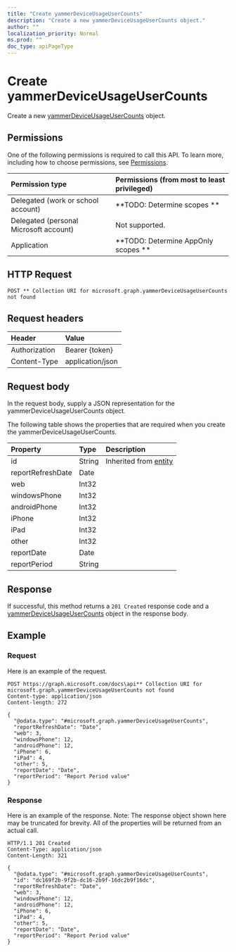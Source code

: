 ```yaml
---
title: "Create yammerDeviceUsageUserCounts"
description: "Create a new yammerDeviceUsageUserCounts object."
author: ""
localization_priority: Normal
ms.prod: ""
doc_type: apiPageType
---
```


# Create yammerDeviceUsageUserCounts

Create a new [yammerDeviceUsageUserCounts](../resources/yammerdeviceusageusercounts.md) object.

## Permissions
One of the following permissions is required to call this API. To learn more, including how to choose permissions, see [Permissions](/concepts/permissions-reference.md).

|Permission type|Permissions (from most to least privileged)|
|:---|:---|
|Delegated (work or school account)|**TODO: Determine scopes **|
|Delegated (personal Microsoft account)|Not supported.|
|Application|**TODO: Determine AppOnly scopes **|

## HTTP Request
<!-- {
  "blockType": "ignored"
}
-->
``` http
POST ** Collection URI for microsoft.graph.yammerDeviceUsageUserCounts not found
```

## Request headers
|Header|Value|
|:---|:---|
|Authorization|Bearer {token}|
|Content-Type|application/json|

## Request body
In the request body, supply a JSON representation for the yammerDeviceUsageUserCounts object.

The following table shows the properties that are required when you create the yammerDeviceUsageUserCounts.

|Property|Type|Description|
|:---|:---|:---|
|id|String| Inherited from [entity](../resources/entity.md)|
|reportRefreshDate|Date||
|web|Int32||
|windowsPhone|Int32||
|androidPhone|Int32||
|iPhone|Int32||
|iPad|Int32||
|other|Int32||
|reportDate|Date||
|reportPeriod|String||



## Response
If successful, this method returns a `201 Created` response code and a [yammerDeviceUsageUserCounts](../resources/yammerdeviceusageusercounts.md) object in the response body.

## Example

### Request
Here is an example of the request.
<!-- {
  "blockType": "request",
  "name": "create_yammerdeviceusageusercounts_from_"
}
-->
``` http
POST https://graph.microsoft.com/docs\api** Collection URI for microsoft.graph.yammerDeviceUsageUserCounts not found
Content-type: application/json
Content-length: 272

{
  "@odata.type": "#microsoft.graph.yammerDeviceUsageUserCounts",
  "reportRefreshDate": "Date",
  "web": 3,
  "windowsPhone": 12,
  "androidPhone": 12,
  "iPhone": 6,
  "iPad": 4,
  "other": 5,
  "reportDate": "Date",
  "reportPeriod": "Report Period value"
}
```

### Response
Here is an example of the response. Note: The response object shown here may be truncated for brevity. All of the properties will be returned from an actual call.
<!-- {
  "blockType": "response",
  "truncated": true,
  "@odata.type": "microsoft.graph.yammerdeviceusageusercounts"
}
-->
``` http
HTTP/1.1 201 Created
Content-Type: application/json
Content-Length: 321

{
  "@odata.type": "#microsoft.graph.yammerDeviceUsageUserCounts",
  "id": "dc169f2b-9f2b-dc16-2b9f-16dc2b9f16dc",
  "reportRefreshDate": "Date",
  "web": 3,
  "windowsPhone": 12,
  "androidPhone": 12,
  "iPhone": 6,
  "iPad": 4,
  "other": 5,
  "reportDate": "Date",
  "reportPeriod": "Report Period value"
}
```

